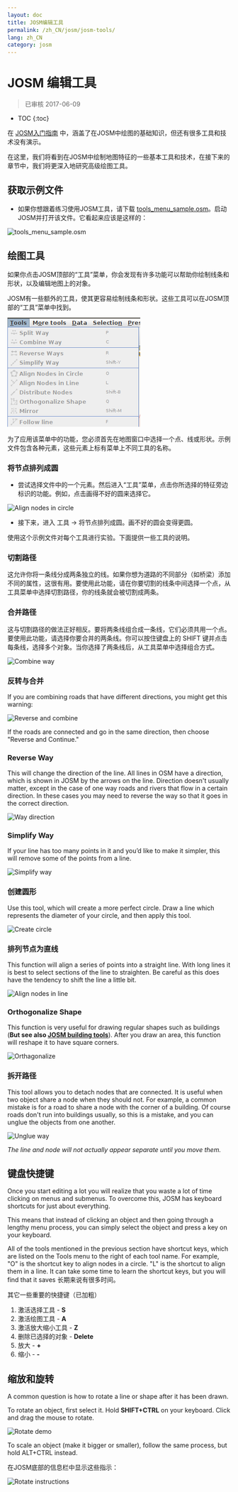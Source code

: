 ```yaml
---
layout: doc
title: JOSM编辑工具
permalink: /zh_CN/josm/josm-tools/
lang: zh_CN
category: josm
---
```


JOSM 编辑工具
==================

> 已审核 2017-06-09  

- TOC
{:toc}

在 [JOSM入门指南](/zh_CN/josm/start-josm/) 中，涵盖了在JOSM中绘图的基础知识，但还有很多工具和技术没有演示。

在这里，我们将看到在JOSM中绘制地图特征的一些基本工具和技术，在接下来的章节中，我们将更深入地研究高级绘图工具。

获取示例文件
-------------------

- 如果你想跟着练习使用JOSM工具，请下载 [tools_menu_sample.osm](/files/tools_menu_sample.osm)。启动JOSM并打开该文件。它看起来应该是这样的：

![tools_menu_sample.osm][]

绘图工具
-------------

如果你点击JOSM顶部的“工具”菜单，你会发现有许多功能可以帮助你绘制线条和形状，以及编辑地图上的对象。

JOSM有一些额外的工具，使其更容易绘制线条和形状。这些工具可以在JOSM顶部的“工具”菜单中找到。

![Tools menu][]

为了应用该菜单中的功能，您必须首先在地图窗口中选择一个点、线或形状。示例文件包含各种元素，这些元素上标有菜单上不同工具的名称。

### 将节点排列成圆  

- 尝试选择文件中的一个元素。然后进入“工具”菜单，点击你所选择的特征旁边标识的功能。例如，点击画得不好的圆来选择它。

![Align nodes in circle][]

- 接下来，进入 工具 -> 将节点排列成圆。画不好的圆会变得更圆。

使用这个示例文件对每个工具进行实验。下面提供一些工具的说明。

### 切割路径  

这允许你将一条线分成两条独立的线。如果你想为道路的不同部分（如桥梁）添加不同的属性，这很有用。要使用此功能，请在你要切割的线条中间选择一个点，从工具菜单中选择切割路径，你的线条就会被切割成两条。


### 合并路径

这与切割路径的做法正好相反。要将两条线组合成一条线，它们必须共用一个点。要使用此功能，请选择你要合并的两条线。你可以按住键盘上的 SHIFT 键并点击每条线，选择多个对象。当你选择了两条线后，从工具菜单中选择组合方式。

![Combine way][]


### 反转与合并  

If you are combining roads that have different directions, you might get this warning:

![Reverse and combine][]

If the roads are connected and go in the same direction, then choose "Reverse and Continue."


### Reverse Way

This will change the direction of the line. All lines in OSM have a direction, which is shown in JOSM by the arrows on the line. Direction doesn't usually matter, except in the case of one way roads and rivers that flow in a certain direction. In these cases you may need to reverse the way so that it goes in the correct direction.

![Way direction][]

### Simplify Way

If your line has too many points in it and you’d like to make it simpler, this will remove some of the points from a line.

![Simplify way][]


### 创建圆形

Use this tool, which will create a more perfect circle. Draw a line which represents the diameter of your circle, and then apply this tool.

![Create circle][]


### 排列节点为直线

This function will align a series of points into a straight line.  With long lines it is best to select sections of the line to straighten.  Be careful as this does have the tendency to shift the line a little bit.

![Align nodes in line][]

### Orthogonalize Shape

This function is very useful for drawing regular shapes such as buildings (**But see also [JOSM building tools](/en/josm/josm-more-plugins/)**). After you draw an area, this function will reshape it to have square corners.

![Orthagonalize][]


### 拆开路径

This tool allows you to detach nodes that are connected. It is useful when two object share a node when they should not. For example, a common mistake is for a road to share a node with the corner of a building. Of course roads don't run into buildings usually, so this is a mistake, and you can unglue the objects from one another.

![Unglue way][]

*The line and node will not actually appear separate until you move them.*

键盘快捷键
------------------

Once you start editing a lot you will realize that you waste a lot of time clicking on menus and submenus. To overcome this, JOSM has keyboard shortcuts for just about everything.

This means that instead of clicking an object and then going through a lengthy menu process, you can simply select the object and press a key on your keyboard.

All of the tools mentioned in the previous section have shortcut keys, which are listed on the Tools menu to the right of each tool name. For example, "O" is the
shortcut key to align nodes in a circle. "L" is the shortcut to align them in a line. It can take some time to learn the shortcut keys, but you will find that it saves
长期来说有很多时间。

其它一些重要的快捷键（已加粗）

1.  激活选择工具 - **S**
2.  激活绘图工具 - **A**
3.  激活放大缩小工具 - **Z**
4.  删除已选择的对象 - **Delete**
5. 放大 - **+**
6.  缩小 - **-**


缩放和旋转
----------------

A common question is how to rotate a line or shape after it has been drawn.

To rotate an object, first select it. Hold **SHIFT+CTRL** on your keyboard. Click and drag the mouse to rotate.

![Rotate demo][]

To scale an object (make it bigger or smaller), follow the same process, but hold ALT+CTRL instead.

在JOSM底部的信息栏中显示这些指示：

![Rotate instructions][]




[tools_menu_sample.osm]: /images/josm/tools-menu-sample-file.png
[Tools menu]: /images/josm/tools-menu.png
[Align nodes in circle]: /images/josm/align-nodes-in-circle.png
[Combine way]: /images/josm/combine-way.png
[Reverse and combine]: /images/josm/reverse-and-combine.png
[Way direction]: /images/josm/way-direction.png
[Simplify way]: /images/josm/simplify-way.png
[Create circle]: /images/josm/create-circle.png
[Align nodes in line]: /images/josm/align-nodes-in-line.png
[Orthagonalize]: /images/josm/orthagonalize.png
[Unglue way]: /images/josm/unglue-way.png
[Keyboard S]: /images/josm/keyboard-s.png
[Keyboard A]: /images/josm/keyboard-a.png
[Keyboard Z]: /images/josm/keyboard-z.png
[Keyboard Del]: /images/josm/keyboard-del.png
[Keyboard plus]: /images/josm/keyboard-plus.png
[Keyboard minus]: /images/josm/keyboard-minus.png
[Rotate demo]: /images/josm/rotate-demo.png
[Rotate instructions]: /images/josm/rotate-instructions.png